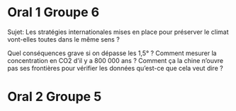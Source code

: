 # Oral 1 Groupe 6 
Sujet: Les stratégies internationales mises en place pour préserver le climat vont-elles toutes dans le même sens ?

Quel conséquences grave si on dépasse les 1,5° ?
Comment mesurer la concentration en CO2 d'il y a 800 000 ans ?
Comment ça la chine n’ouvre pas ses frontières pour vérifier les données qu’est-ce que cela veut dire ?

# Oral 2 Groupe 5
